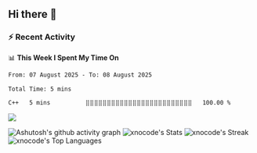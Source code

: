 ## Hi there 👋



<!--
**xnocode/xnocode** is a ✨ _special_ ✨ repository because its `README.md` (this file) appears on your GitHub profile.

Here are some ideas to get you started:

- 🔭 I’m currently working on ...
- 🌱 I’m currently learning ...
- 👯 I’m looking to collaborate on ...
- 🤔 I’m looking for help with ...
- 💬 Ask me about ...
- 📫 How to reach me: ...
- 😄 Pronouns: ...
- ⚡ Fun fact: ...
-->

<!-- prettier-ignore-start -->
<!-- START_SECTION:ascii_graph -->


<!-- END_SECTION:ascii_graph -->
<!-- prettier-ignore-end -->

<!-- START_SECTION:time-->


<!-- END_SECTION:time -->

### :zap: Recent Activity

<!--START_SECTION:activity-->
<!--END_SECTION:activity-->

📊 **This Week I Spent My Time On** 
<!--START_SECTION:waka-->

```txt
From: 07 August 2025 - To: 08 August 2025

Total Time: 5 mins

C++   5 mins          ⣿⣿⣿⣿⣿⣿⣿⣿⣿⣿⣿⣿⣿⣿⣿⣿⣿⣿⣿⣿⣿⣿⣿⣿⣿   100.00 %
```

<!--END_SECTION:waka-->
<picture>
<source media="(prefers-color-scheme: light)" srcset="https://pixel-profile.vercel.app/api/github-stats?username=xnocode&screen_effect=true&dithering=true&include_all_commits=true&pixelate_avatar=true&theme=crt&theme=crt&color=%23ffffffFF">
<source media="(prefers-color-scheme: dark)" srcset="https://pixel-profile.vercel.app/api/github-stats?username=xnocode&screen_effect=true&dithering=true&include_all_commits=true&pixelate_avatar=true&theme=crt&theme=crt&color=%23ffffffFF">
</picture>

![](https://pixel-profile.vercel.app/api/github-stats?username=xnocode&screen_effect=true&dithering=true&include_all_commits=true&pixelate_avatar=true&background=radial-gradient%28circle+at+90%25+50%25%2C+%233ddb82+0%25%2C+%23f8c025+50%25%2C+%231c1c45+100%25%29&color=%23ffffffFF)

![Ashutosh's github activity graph](https://github-readme-activity-graph.vercel.app/graph?username=xnocode&theme=high-contrast)
![xnocode's Stats](https://github-readme-stats.vercel.app/api?username=xnocode&theme=highcontrast&show_icons=true&hide_border=false&count_private=true)
![xnocode's Streak](https://github-readme-streak-stats.herokuapp.com/?user=xnocode&theme=highcontrast&hide_border=false)
![xnocode's Top Languages](https://github-readme-stats.vercel.app/api/top-langs/?username=xnocode&theme=highcontrast&show_icons=true&hide_border=false&layout=compact)



